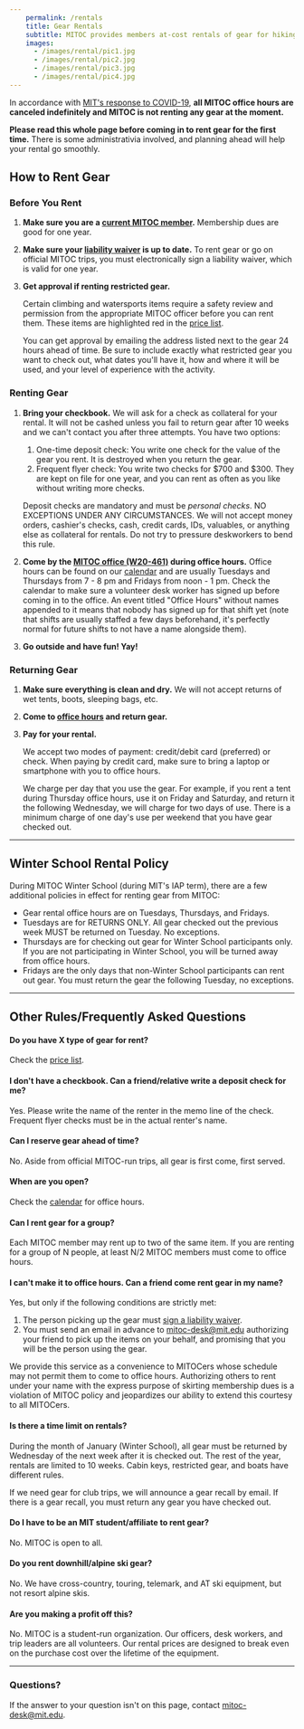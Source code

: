 ```yaml
---
    permalink: /rentals
    title: Gear Rentals
    subtitle: MITOC provides members at-cost rentals of gear for hiking, camping, climbing, mountaineering, skiing, and boating.
    images:
      - /images/rental/pic1.jpg
      - /images/rental/pic2.jpg
      - /images/rental/pic3.jpg
      - /images/rental/pic4.jpg
---
```


<div class="alert alert-warning">
  In accordance with <a href="http://web.mit.edu/covid19/">MIT's response to COVID-19</a>,
  <strong>all MITOC office hours are canceled indefinitely and MITOC is not renting any gear at the moment.</strong>
</div>

**Please read this whole page before coming in to rent gear for the first time.** There is some administrativia involved, and planning ahead will help your rental go smoothly.

## How to Rent Gear


### Before You Rent

1.  **Make sure you are a [current MITOC member](/join).** Membership dues are good for one year.
2.  **Make sure your [liability waiver](/join) is up to date.** To rent gear or go on official MITOC trips, you must electronically sign a liability waiver, which is valid for one year.
3.  **Get approval if renting restricted gear.**
    
    Certain climbing and watersports items require a safety review and permission from the appropriate MITOC officer before you can rent them. These items are highlighted red in the [price list](/rentals/prices).
    
    You can get approval by emailing the address listed next to the gear 24 hours ahead of time. Be sure to include exactly what restricted gear you want to check out, what dates you'll have it, how and where it will be used, and your level of experience with the activity.
    

### Renting Gear

1.  **Bring your checkbook.** We will ask for a check as collateral for your rental. It will not be cashed unless you fail to return gear after 10 weeks and we can't contact you after three attempts. You have two options:
    
    1.  One-time deposit check: You write one check for the value of the gear you rent. It is destroyed when you return the gear.
    2.  Frequent flyer check: You write two checks for $700 and $300. They are kept on file for one year, and you can rent as often as you like without writing more checks.
    
    Deposit checks are mandatory and must be _personal checks_. NO EXCEPTIONS UNDER ANY CIRCUMSTANCES. We will not accept money orders, cashier's checks, cash, credit cards, IDs, valuables, or anything else as collateral for rentals. Do not try to pressure deskworkers to bend this rule.
    
2.  **Come by the [MITOC office (W20-461)](http://whereis.mit.edu/?go=W20) during office hours.** Office hours can be found on our [calendar](/calendar) and are usually Tuesdays and Thursdays from 7 - 8 pm and Fridays from noon - 1 pm. Check the calendar to make sure a volunteer desk worker has signed up before coming in to the office. An event titled "Office Hours" without names appended to it means that nobody has signed up for that shift yet (note that shifts are usually staffed a few days beforehand, it's perfectly normal for future shifts to not have a name alongside them).
3.  **Go outside and have fun! Yay!**

### Returning Gear

1.  **Make sure everything is clean and dry.** We will not accept returns of wet tents, boots, sleeping bags, etc.
2.  **Come to [office hours](/calendar) and return gear.**
3.  **Pay for your rental.**
    
    We accept two modes of payment: credit/debit card (preferred) or check. When paying by credit card, make sure to bring a laptop or smartphone with you to office hours.
    
    We charge per day that you use the gear. For example, if you rent a tent during Thursday office hours, use it on Friday and Saturday, and return it the following Wednesday, we will charge for two days of use. There is a minimum charge of one day's use per weekend that you have gear checked out.
    

* * *

## Winter School Rental Policy


During MITOC Winter School (during MIT's IAP term), there are a few additional policies in effect for renting gear from MITOC:

*   Gear rental office hours are on Tuesdays, Thursdays, and Fridays.
*   Tuesdays are for RETURNS ONLY. All gear checked out the previous week MUST be returned on Tuesday. No exceptions.
*   Thursdays are for checking out gear for Winter School participants only. If you are not participating in Winter School, you will be turned away from office hours.
*   Fridays are the only days that non-Winter School participants can rent out gear. You must return the gear the following Tuesday, no exceptions.

* * *

## Other Rules/Frequently Asked Questions

<div class="well" markdown="1">

#### Do you have X type of gear for rent?

Check the [price list](/rentals/prices).

</div>

<div class="well" markdown="1">

#### I don't have a checkbook. Can a friend/relative write a deposit check for me?

Yes. Please write the name of the renter in the memo line of the check. Frequent flyer checks must be in the actual renter's name.

</div>

<div class="well" markdown="1">

#### Can I reserve gear ahead of time?

No. Aside from official MITOC-run trips, all gear is first come, first served.

</div>

<div class="well" markdown="1">

#### When are you open?

Check the [calendar](/calendar) for office hours.

</div>

<div class="well" markdown="1">

#### Can I rent gear for a group?

Each MITOC member may rent up to two of the same item. If you are renting for a group of N people, at least N/2 MITOC members must come to office hours.

</div>

<div class="well" markdown="1">

#### I can't make it to office hours. Can a friend come rent gear in my name?

Yes, but only if the following conditions are strictly met:

1.  The person picking up the gear must [sign a liability waiver](https://mitoc-trips.mit.edu/profile/waiver/).
2.  You must send an email in advance to [mitoc-desk@mit.edu](mailto:mitoc-desk@mit.edu) authorizing your friend to pick up the items on your behalf, and promising that you will be the person using the gear.

We provide this service as a convenience to MITOCers whose schedule may not permit them to come to office hours. Authorizing others to rent under your name with the express purpose of skirting membership dues is a violation of MITOC policy and jeopardizes our ability to extend this courtesy to all MITOCers.

</div>

<div class="well" markdown="1">

#### Is there a time limit on rentals?

During the month of January (Winter School), all gear must be returned by Wednesday of the next week after it is checked out. The rest of the year, rentals are limited to 10 weeks. Cabin keys, restricted gear, and boats have different rules.

If we need gear for club trips, we will announce a gear recall by email. If there is a gear recall, you must return any gear you have checked out.

</div>

<div class="well" markdown="1">

#### Do I have to be an MIT student/affiliate to rent gear?

No. MITOC is open to all.

</div>

<div class="well" markdown="1">

#### Do you rent downhill/alpine ski gear?

No. We have cross-country, touring, telemark, and AT ski equipment, but not resort alpine skis.

</div>

<div class="well" markdown="1">

#### Are you making a profit off this?

No. MITOC is a student-run organization. Our officers, desk workers, and trip leaders are all volunteers. Our rental prices are designed to break even on the purchase cost over the lifetime of the equipment.

</div>


* * *

### Questions?

If the answer to your question isn't on this page, contact [mitoc-desk@mit.edu](mailto:mitoc-desk@mit.edu).
